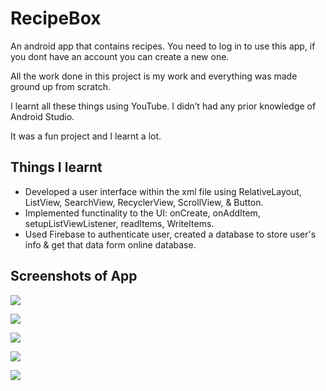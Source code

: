 # RecipeBox

An android app that contains recipes.
You need to log in to use this app, if you dont have an account you can create a new one.

All the work done in this project is my work and everything was made ground up from scratch.

I learnt all these things using YouTube. I didn’t had any prior knowledge of Android Studio.

It was a fun project and I learnt a lot.

## Things I learnt

* Developed a user interface within the xml file using RelativeLayout, ListView, SearchView, RecyclerView, ScrollView, & Button.
* Implemented functinality to the UI: onCreate, onAddItem, setupListViewListener, readItems, WriteItems.
* Used Firebase to authenticate user, created a database to store user's info & get that data form online database.

## Screenshots of App

![](Screenshots/1.jpeg)

![](Screenshots/2.jpeg)

![](Screenshots/4.jpeg)

![](Screenshots/5.jpeg)

![](Screenshots/6.jpeg)
